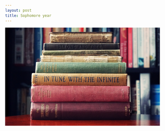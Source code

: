 ```yaml
---
layout: post
title: Sophomore year
---
```


![Sophomore Year](/images/assortment-book-book-bindings-1130980.jpg)

